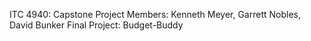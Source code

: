ITC 4940: Capstone Project
Members: Kenneth Meyer, Garrett Nobles, David Bunker
Final Project: Budget-Buddy
